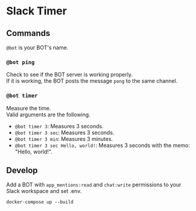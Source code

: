# Slack Timer

## Commands

`@bot` is your BOT's name.

### `@bot ping`

Check to see if the BOT server is working properly.  
If it is working, the BOT posts the message `pong` to the same channel.

### `@bot timer`

Measure the time.  
Valid arguments are the following.

- `@bot timer 3`: Measures 3 seconds.
- `@bot timer 3 sec`: Measures 3 seconds.
- `@bot timer 3 min`: Measures 3 minutes.
- `@bot timer 3 sec Hello, world!`: Measures 3 seconds with the memo: "Hello, world!".

## Develop

Add a BOT with `app_mentions:read` and `chat:write` permissions to your Slack workspace and set .env.

```
docker-compose up --build
```
